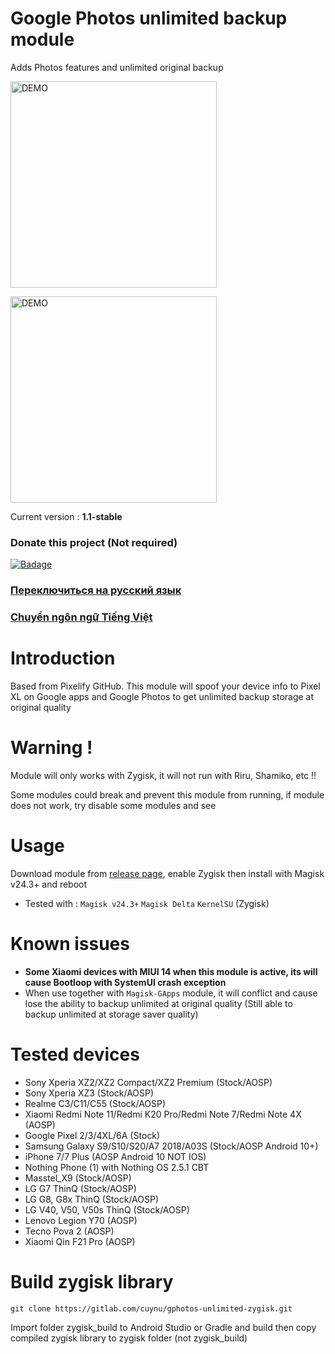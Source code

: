 # Google Photos unlimited backup module
Adds Photos features and unlimited original backup

<a href="https://gitlab.com/cuynu/gphotos-unlimited-zygisk#usage">
<img alt="DEMO" src="https://github.com/cuynu/gphotos-unlimited-zygisk/assets/90895715/ac4b0200-88f2-4082-b8cb-44d7742258e2" width="330" height="330" />
</a>

</p>

<a href="https://gitlab.com/cuynu/gphotos-unlimited-zygisk#usage">
<img alt="DEMO" src="https://github.com/cuynu/gphotos-unlimited-zygisk/assets/90895715/305700fc-79cb-4391-a038-0da186a66759" width="330" height="330" />
</a>

</p>

Current version : **1.1-stable**

### Donate this project (Not required)
<p align="left">
    <a href="https://github.com/sponsors/cuynu"><img src="https://img.shields.io/badge/Support%20Project-%E2%9D%A4-%23db61a2.svg?&logo=github&logoColor=white&labelColor=181717&style=flat-square" alt="Badage"></img></a>


### [Переключиться на русский язык](https://gitlab.com/cuynu/gphotos-unlimited-zygisk/-/wikis/RU)

### [Chuyển ngôn ngữ Tiếng Việt](https://gitlab.com/cuynu/gphotos-unlimited-zygisk/-/wikis/VI)

# Introduction 
Based from Pixelify GitHub. This module will spoof your device info to Pixel XL on Google apps and Google Photos to get unlimited backup storage at original quality

# Warning !
Module will only works with Zygisk, it will not run with Riru, Shamiko, etc !!

Some modules could break and prevent this module from running, if module does not work, try disable some modules and see

# Usage 
Download module from [release page](https://gitlab.com/cuynu/gphotos-unlimited-zygisk/-/releases), enable Zygisk then install with Magisk v24.3+ and reboot
- Tested with : `Magisk v24.3+` `Magisk Delta` `KernelSU` (Zygisk)

# Known issues 
- **Some Xiaomi devices with MIUI 14 when this module is active, its will cause Bootloop with SystemUI crash exception**
- When use together with `Magisk-GApps` module, it will conflict and cause lose the ability to backup unlimited at original quality (Still able to backup unlimited at storage saver quality)

# Tested devices
- Sony Xperia XZ2/XZ2 Compact/XZ2 Premium (Stock/AOSP)
- Sony Xperia XZ3 (Stock/AOSP)
- Realme C3/C11/C55 (Stock/AOSP)
- Xiaomi Redmi Note 11/Redmi K20 Pro/Redmi Note 7/Redmi Note 4X (AOSP)
- Google Pixel 2/3/4XL/6A (Stock)
- Samsung Galaxy S9/S10/S20/A7 2018/A03S (Stock/AOSP Android 10+)
- iPhone 7/7 Plus (AOSP Android 10 NOT IOS)
- Nothing Phone (1) with Nothing OS 2.5.1 CBT
- Masstel_X9 (Stock/AOSP)
- LG G7 ThinQ (Stock/AOSP)
- LG G8, G8x ThinQ (Stock/AOSP)
- LG V40, V50, V50s ThinQ (Stock/AOSP)
- Lenovo Legion Y70 (AOSP)
- Tecno Pova 2 (AOSP)
- Xiaomi Qin F21 Pro (AOSP)

# Build zygisk library
`git clone https://gitlab.com/cuynu/gphotos-unlimited-zygisk.git`

Import folder zygisk_build to Android Studio or Gradle and build then copy compiled zygisk library to zygisk folder (not zygisk_build)
